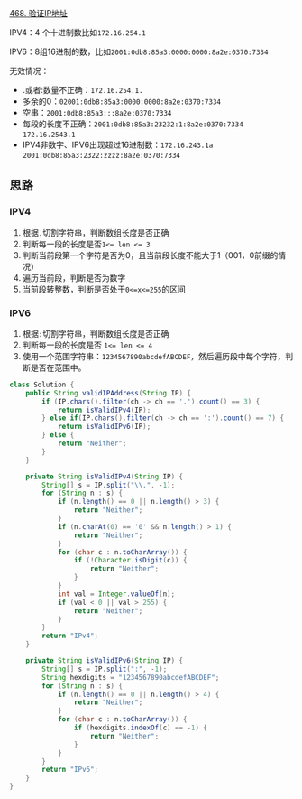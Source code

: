 [468. 验证IP地址](https://leetcode-cn.com/problems/validate-ip-address/)

IPV4：4 个十进制数比如`172.16.254.1`

IPV6：8组16进制的数，比如`2001:0db8:85a3:0000:0000:8a2e:0370:7334`



无效情况：

- .或者:数量不正确：`172.16.254.1.`
- 多余的0：`02001:0db8:85a3:0000:0000:8a2e:0370:7334`
- 空串：`2001:0db8:85a3:::8a2e:0370:7334`
- 每段的长度不正确：`2001:0db8:85a3:23232:1:8a2e:0370:7334`   `172.16.2543.1`
- IPV4非数字、IPV6出现超过16进制数：`172.16.243.1a`   `2001:0db8:85a3:2322:zzzz:8a2e:0370:7334`





## 思路

### IPV4

1. 根据`.`切割字符串，判断数组长度是否正确
2. 判断每一段的长度是否`1<= len <= 3`
3. 判断当前段第一个字符是否为0，且当前段长度不能大于1（001，0前缀的情况）
4. 遍历当前段，判断是否为数字
5. 当前段转整数，判断是否处于`0<=x<=255`的区间

### IPV6

1. 根据`:`切割字符串，判断数组长度是否正确
2. 判断每一段的长度是否 `1<= len <= 4`
3. 使用一个范围字符串：`1234567890abcdefABCDEF`，然后遍历段中每个字符，判断是否在范围中。



```java
class Solution {
    public String validIPAddress(String IP) {
        if (IP.chars().filter(ch -> ch == '.').count() == 3) {
            return isValidIPv4(IP);
        } else if(IP.chars().filter(ch -> ch == ':').count() == 7) {
            return isValidIPv6(IP);
        } else {
            return "Neither";
        }
    }

    private String isValidIPv4(String IP) {
        String[] s = IP.split("\\.", -1);
        for (String n : s) {
            if (n.length() == 0 || n.length() > 3) {
                return "Neither";
            }
            if (n.charAt(0) == '0' && n.length() > 1) {
                return "Neither";
            }
            for (char c : n.toCharArray()) {
                if (!Character.isDigit(c)) {
                    return "Neither";
                }
            }
            int val = Integer.valueOf(n);
            if (val < 0 || val > 255) {
                return "Neither";
            }
        }
        return "IPv4";
    }

    private String isValidIPv6(String IP) {
        String[] s = IP.split(":", -1);
        String hexdigits = "1234567890abcdefABCDEF";
        for (String n : s) {
            if (n.length() == 0 || n.length() > 4) {
                return "Neither";
            }
            for (char c : n.toCharArray()) {
                if (hexdigits.indexOf(c) == -1) {
                    return "Neither";
                }
            }
        }
        return "IPv6";
    }
}
```

